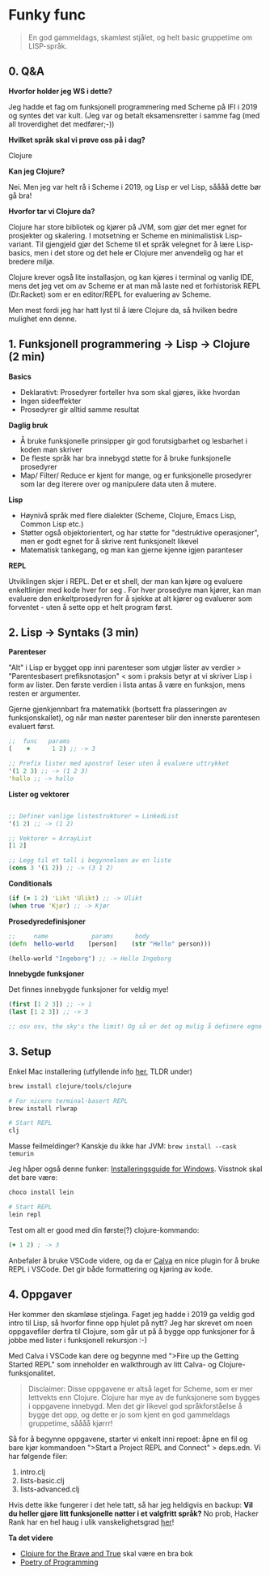 # Funky func
> En god gammeldags, skamløst stjålet, og helt basic gruppetime om LISP-språk.

## 0. Q&A

**Hvorfor holder jeg WS i dette?**

Jeg hadde et fag om funksjonell programmering med Scheme på IFI i 2019 og syntes det var kult. (Jeg var og betalt eksamensretter i samme fag (med all troverdighet det medfører;-))

**Hvilket språk skal vi prøve oss på i dag?**

Clojure

**Kan jeg Clojure?**

Nei. Men jeg var helt rå i Scheme i 2019, og Lisp er vel Lisp, såååå dette bør gå bra!

**Hvorfor tar vi Clojure da?**

Clojure har store bibliotek og kjører på JVM, som gjør det mer egnet for prosjekter og skalering. I motsetning er Scheme en minimalistisk Lisp-variant. Til gjengjeld gjør det Scheme til et språk velegnet for å lære Lisp-basics, men i det store og det hele er Clojure mer anvendelig og har et bredere miljø.

Clojure krever også lite installasjon, og kan kjøres i terminal og vanlig IDE, mens det jeg vet om av Scheme er at man må laste ned et forhistorisk REPL (Dr.Racket) som er en editor/REPL for evaluering av Scheme.

Men mest fordi jeg har hatt lyst til å lære Clojure da, så hvilken bedre mulighet enn denne.

## 1. Funksjonell programmering -> Lisp -> Clojure (2 min)

**Basics**

- Deklarativt: Prosedyrer forteller hva som skal gjøres, ikke hvordan
- Ingen sideeffekter
- Prosedyrer gir alltid samme resultat

**Daglig bruk**

- Å bruke funksjonelle prinsipper gir god forutsigbarhet og lesbarhet i koden man skriver
- De fleste språk har bra innebygd støtte for å bruke funksjonelle prosedyrer
- Map/ Filter/ Reduce er kjent for mange, og er funksjonelle prosedyrer som lar deg iterere over og manipulere data uten å mutere.

**Lisp** 

- Høynivå språk med flere dialekter (Scheme, Clojure, Emacs Lisp, Common Lisp etc.)
- Støtter også objektorientert, og har støtte for "destruktive operasjoner", men er godt egnet for å skrive rent funksjonelt likevel
- Matematisk tankegang, og man kan gjerne kjenne igjen paranteser

**REPL**

Utviklingen skjer i REPL. Det er et shell, der man kan kjøre og evaluere enkeltlinjer med kode hver for seg . For hver prosedyre man kjører, kan man evaluere den enkeltprosedyren for å sjekke at alt kjører og evaluerer som forventet - uten å sette opp et helt program først.

## 2. Lisp -> Syntaks (3 min)

**Parenteser**

"Alt" i Lisp er bygget opp inni parenteser som utgjør lister av verdier > "Parentesbasert prefiksnotasjon" < som i praksis betyr at vi skriver Lisp i form av lister. Den første verdien i lista antas å være en funksjon, mens resten er argumenter.

Gjerne gjenkjennbart fra matematikk (bortsett fra plasseringen av funksjonskallet), og når man nøster parenteser blir den innerste parentesen evaluert først.

```clojure
;;  func   params
(    +      1 2) ;; -> 3

;; Prefix lister med apostrof leser uten å evaluere uttrykket
'(1 2 3) ;; -> (1 2 3)
'hallo ;; -> hallo
```

**Lister og vektorer**

```clojure

;; Definer vanlige listestrukturer ≈ LinkedList
'(1 2) ;; -> (1 2)

;; Vektorer ≈ ArrayList
[1 2]

;; Legg til et tall i begynnelsen av en liste
(cons 3 '(1 2)) ;; -> (3 1 2)
```

**Conditionals**

```clojure
(if (= 1 2) 'Likt 'Ulikt) ;; -> Ulikt
(when true 'Kjør) ;; -> Kjør
```

**Prosedyredefinisjoner**

```clojure
;;     name            params      body
(defn  hello-world    [person]    (str "Hello" person)))

(hello-world "Ingeborg") ;; -> Hello Ingeborg
```

**Innebygde funksjoner**

Det finnes innebygde funksjoner for veldig mye!

```clojure
(first [1 2 3]) ;; -> 1
(last [1 2 3]) ;; -> 3

;; osv osv, the sky's the limit! Og så er det og mulig å definere egne makroer, men det kan jeg ikke så mye om...
```

## 3. Setup

Enkel Mac installering (utfyllende info [her](https://github.com/iterate/mikrobloggeriet/blob/master/clojure-quickstart-homebrew.md), TLDR under)
```bash
brew install clojure/tools/clojure

# For nicere terminal-basert REPL
brew install rlwrap

# Start REPL
clj
```
Masse feilmeldinger? Kanskje du ikke har JVM: `brew install --cask temurin`

Jeg håper også denne funker: [Installeringsguide for Windows](https://gist.github.com/bpringe/4f1d07f98633a956a8b33af572e7b810). Visstnok skal det bare være:
```bash
choco install lein

# Start REPL
lein repl
```

Test om alt er good med din første(?) clojure-kommando:
```clojure
(+ 1 2) ; -> 3
```

Anbefaler å bruke VSCode videre, og da er [Calva](https://calva.io/) en nice plugin for å bruke REPL i VSCode. Det gir både formattering og kjøring av kode.

## 4. Oppgaver

Her kommer den skamløse stjelinga. Faget jeg hadde i 2019 ga veldig god intro til Lisp, så hvorfor finne opp hjulet på nytt? Jeg har skrevet om noen oppgavefiler derfra til Clojure, som går ut på å bygge opp funksjoner for å jobbe med lister i funksjonell rekursjon :-)

Med Calva i VSCode kan dere og begynne med ">Fire up the Getting Started REPL" som inneholder en walkthrough av litt Calva- og Clojure-funksjonalitet.

> Disclaimer: Disse oppgavene er altså laget for Scheme, som er mer lettvekts enn Clojure. Clojure har mye av de funksjonene som bygges i oppgavene innebygd. Men det gir likevel god språkforståelse å bygge det opp, og dette er jo som kjent en god gammeldags gruppetime, såååå kjørrr!

Så for å begynne oppgavene, starter vi enkelt inni repoet: åpne en fil og bare kjør kommandoen ">Start a Project REPL and Connect" > deps.edn. Vi har følgende filer:

1. intro.clj
2. lists-basic.clj
3. lists-advanced.clj

Hvis dette ikke fungerer i det hele tatt, så har jeg heldigvis en backup: **Vil du heller gjøre litt funksjonelle nøtter i et valgfritt språk?**
No prob, Hacker Rank har en hel haug i ulik vanskelighetsgrad [her](https://www.hackerrank.com/domains/fp)!

**Ta det videre**
- [Clojure for the Brave and True](https://www.braveclojure.com/) skal være en bra bok
- [Poetry of Programming](https://egri-nagy.github.io/popbook/)
